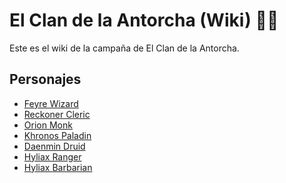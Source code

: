 # El Clan de la Antorcha (Wiki) 🐉🎲

Este es el wiki de la campaña de El Clan de la Antorcha.

## Personajes 
  - [Feyre Wizard]()
  - [Reckoner Cleric]()
  - [Orion Monk]()
  - [Khronos Paladin]()
  - [Daenmin Druid]()
  - [Hyliax Ranger](personajes/hyliax_ranger.md)
  - [Hyliax Barbarian](personajes/hyliax_barbarian.md)